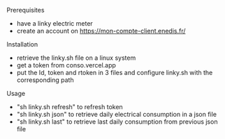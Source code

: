 Prerequisites
- have a linky electric meter
- create an account on https://mon-compte-client.enedis.fr/

Installation
- retrieve the linky.sh file on a linux system
- get a token from conso.vercel.app 
- put the Id, token and rtoken in 3 files and configure linky.sh with the corresponding path

Usage
- "sh linky.sh refresh" to refresh token
- "sh linky.sh json" to retrieve daily electrical consumption in a json file
- "sh linky.sh last" to retrieve last daily consumption from previous json file 
